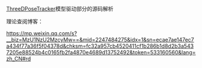 [ThreeDPoseTracker](https://github.com/digital-standard/ThreeDPoseTracker)模型驱动部分的源码解析

理论查阅博客：

https://mp.weixin.qq.com/s?__biz=MzU1NzU2MzcyMw==&mid=2247484275&idx=1&sn=ecae7ae147ec7a434f77a36f5f04378d&chksm=fc32a957cb4520411cf1b286b1d8d2b3a5437205e88524b4c0165fb2fa4870e4689d13752492&token=533160560&lang=zh_CN#rd
